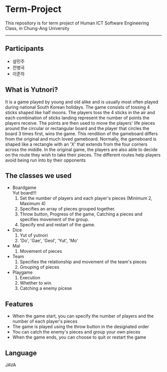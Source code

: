 # Term-Project
This repository is for term project of Human ICT Software Engineering Class, in Chung-Ang University
***
## Participants
* 설민주
* 전병국
* 이준하

## What is Yutnori?
It is a game played by young and old alike and is usually most often played during national South Korean holidays. The game consists of tossing 4 sticks shaped like half moons. The players toss the 4 sticks in the air and each combination of sticks landing represent the number of points the players receive. The points are then used to move the players' life pieces around the circular or rectangular board and the player that circles the board 3 times first, wins the game.
This rendition of the gameboard differs from the original and much loved gameboard. Normally, the gameboard is shaped like a rectangle with an 'X' that extends from the four corners across the middle. In the original game, the players are also able to decide on the route they wish to take their pieces. The different routes help players avoid being run into by their opponents

## The classes we used
* Boardgame  
  Yut board!!!
  1. Set the number of players and each player's pieces (Minimum 2, Maximum 4)
  1. Specifies an array of pieces grouped together. 
  1. Throw button, Progress of the game, Catching a pieces and specifies movement of the group.
  1. Specify end and restart of the game.
* Dice
  1. Yut of yutnori
  1. 'Do', 'Gae', 'Geol', 'Yut', 'Mo'
* Mal
  1. Movement of pieces
* Team
  1. Specifies the relationship and movement of the team's pieces
  1. Grouping of pieces
* Playgame
  1. Execution
  1. Whether to win
  1. Catching a enemy picese
## Features
* When the game start, you can specify the number of players and the number of each player's pieces
* The game is played using the throw button in the designated order
* You can catch the enemy's pieces and group your own pieces
* When the game ends, you can choose to quit or restart the game
## Language  
JAVA
